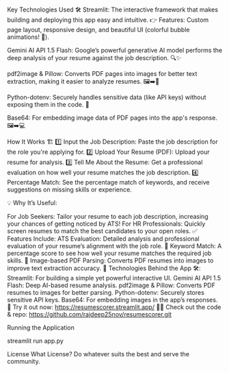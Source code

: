 Key Technologies Used 🛠️
Streamlit: The interactive framework that makes building and deploying this app easy and intuitive.
👉 Features: Custom page layout, responsive design, and beautiful UI (colorful bubble animations! 🎨).

Gemini AI API 1.5 Flash: Google’s powerful generative AI model performs the deep analysis of your resume against the job description. 🔍✨

pdf2image & Pillow: Converts PDF pages into images for better text extraction, making it easier to analyze resumes. 🖼️➡️📄

Python-dotenv: Securely handles sensitive data (like API keys) without exposing them in the code. 🔐

Base64: For embedding image data of PDF pages into the app's response. 🖼️➡️💻

How It Works 🏗️
1️⃣ Input the Job Description: Paste the job description for the role you're applying for.
2️⃣ Upload Your Resume (PDF): Upload your resume for analysis.
3️⃣ Tell Me About the Resume: Get a professional evaluation on how well your resume matches the job description.
4️⃣ Percentage Match: See the percentage match of keywords, and receive suggestions on missing skills or experience.

💡 Why It’s Useful:

For Job Seekers: Tailor your resume to each job description, increasing your chances of getting noticed by ATS!
For HR Professionals: Quickly screen resumes to match the best candidates to your open roles. ✅
Features Include:
ATS Evaluation: Detailed analysis and professional evaluation of your resume’s alignment with the job role. 🧠
Keyword Match: A percentage score to see how well your resume matches the required job skills. 🔑
Image-based PDF Parsing: Converts PDF resumes into images to improve text extraction accuracy. 📸
Technologies Behind the App 🛠️:
Streamlit: For building a simple yet powerful interactive UI.
Gemini AI API 1.5 Flash: Deep AI-based resume analysis.
pdf2image & Pillow: Converts PDF resumes to images for better parsing.
Python-dotenv: Securely stores sensitive API keys.
Base64: For embedding images in the app’s responses.
🔗 Try it out now: https://resumescorer.streamlit.app/
👨‍💻 Check out the code & repo: https://github.com/rajdeep25nov/resumescorer.git


Running the Application

streamlit run app.py



License
What License? Do whatever suits the best and serve the community.
